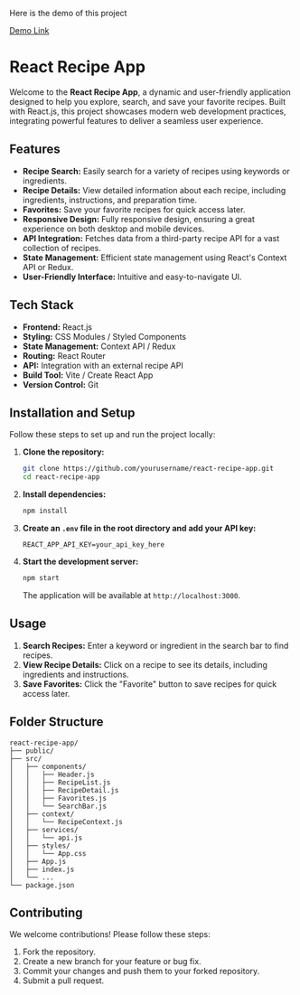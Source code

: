 Here is the demo of this project

[Demo Link](https://utkarsh-recipe-site.netlify.app) 

# React Recipe App

Welcome to the **React Recipe App**, a dynamic and user-friendly application designed to help you explore, search, and save your favorite recipes. Built with React.js, this project showcases modern web development practices, integrating powerful features to deliver a seamless user experience.

## Features

- **Recipe Search:** Easily search for a variety of recipes using keywords or ingredients.
- **Recipe Details:** View detailed information about each recipe, including ingredients, instructions, and preparation time.
- **Favorites:** Save your favorite recipes for quick access later.
- **Responsive Design:** Fully responsive design, ensuring a great experience on both desktop and mobile devices.
- **API Integration:** Fetches data from a third-party recipe API for a vast collection of recipes.
- **State Management:** Efficient state management using React's Context API or Redux.
- **User-Friendly Interface:** Intuitive and easy-to-navigate UI.

## Tech Stack

- **Frontend:** React.js
- **Styling:** CSS Modules / Styled Components
- **State Management:** Context API / Redux
- **Routing:** React Router
- **API:** Integration with an external recipe API 
- **Build Tool:** Vite / Create React App
- **Version Control:** Git

## Installation and Setup

Follow these steps to set up and run the project locally:

1. **Clone the repository:**

   ```bash
   git clone https://github.com/yourusername/react-recipe-app.git
   cd react-recipe-app
   ```

2. **Install dependencies:**

   ```bash
   npm install
   ```

3. **Create an `.env` file in the root directory and add your API key:**

   ```env
   REACT_APP_API_KEY=your_api_key_here
   ```

4. **Start the development server:**

   ```bash
   npm start
   ```

   The application will be available at `http://localhost:3000`.

## Usage

1. **Search Recipes:** Enter a keyword or ingredient in the search bar to find recipes.
2. **View Recipe Details:** Click on a recipe to see its details, including ingredients and instructions.
3. **Save Favorites:** Click the "Favorite" button to save recipes for quick access later.

## Folder Structure

```
react-recipe-app/
├── public/
├── src/
│   ├── components/
│   │   ├── Header.js
│   │   ├── RecipeList.js
│   │   ├── RecipeDetail.js
│   │   ├── Favorites.js
│   │   └── SearchBar.js
│   ├── context/
│   │   └── RecipeContext.js
│   ├── services/
│   │   └── api.js
│   ├── styles/
│   │   └── App.css
│   ├── App.js
│   ├── index.js
│   └── ...
└── package.json
```

## Contributing

We welcome contributions! Please follow these steps:

1. Fork the repository.
2. Create a new branch for your feature or bug fix.
3. Commit your changes and push them to your forked repository.
4. Submit a pull request.


